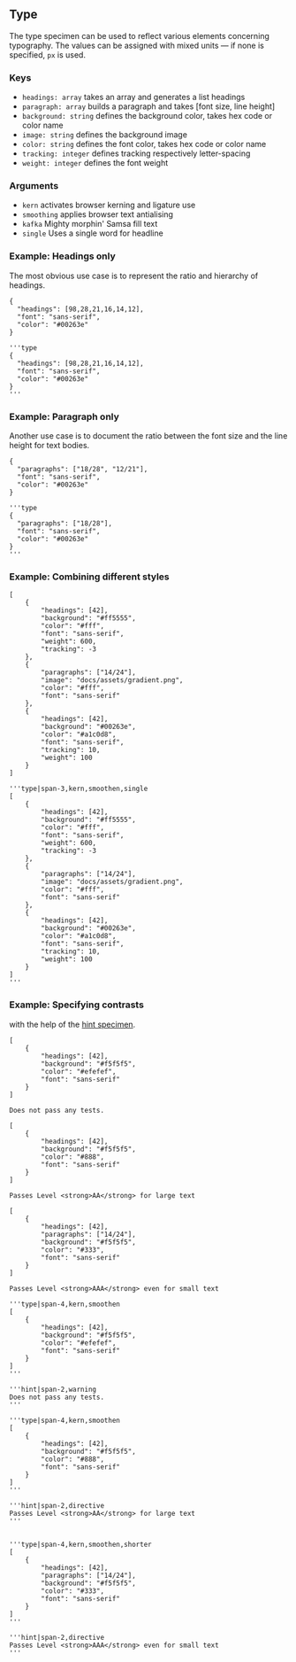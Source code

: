 
## Type

The type specimen can be used to reflect various elements concerning typography. The values can be assigned with mixed units — if none is specified, `px` is used.

### Keys

- `headings: array` takes an array and generates a list headings
- `paragraph: array` builds a paragraph and takes [font size, line height]
- `background: string` defines the background color, takes hex code or color name
- `image: string` defines the background image
- `color: string` defines the font color, takes hex code or color name
- `tracking: integer` defines tracking respectively letter-spacing
- `weight: integer` defines the font weight

### Arguments

- `kern` activates browser kerning and ligature use
- `smoothing` applies browser text antialising
- `kafka` Mighty morphin' Samsa fill text
- `single` Uses a single word for headline



### Example: Headings only

The most obvious use case is to represent the ratio and hierarchy of headings.

```type
{
  "headings": [98,28,21,16,14,12],
  "font": "sans-serif",
  "color": "#00263e"
}
```

```code|lang-javascript
'''type
{
  "headings": [98,28,21,16,14,12],
  "font": "sans-serif",
  "color": "#00263e"
}
'''
```

### Example: Paragraph only

Another use case is to document the ratio between the font size and the line height for text bodies. 

```type
{
  "paragraphs": ["18/28", "12/21"],
  "font": "sans-serif",
  "color": "#00263e"
}
```


```code|lang-javascript
'''type
{
  "paragraphs": ["18/28"],
  "font": "sans-serif",
  "color": "#00263e"
}
'''
```


### Example: Combining different styles

```type|span-3,kern,smoothen,single
[
    {
        "headings": [42],
        "background": "#ff5555",
        "color": "#fff",
        "font": "sans-serif",
        "weight": 600,
        "tracking": -3
    },
    {
        "paragraphs": ["14/24"],
        "image": "docs/assets/gradient.png",
        "color": "#fff",
        "font": "sans-serif"
    },
    {
        "headings": [42],
        "background": "#00263e",
        "color": "#a1c0d8",
        "font": "sans-serif",
        "tracking": 10,
        "weight": 100
    }
]
```

```code|lang-javascript,span-3
'''type|span-3,kern,smoothen,single
[
    {
        "headings": [42],
        "background": "#ff5555",
        "color": "#fff",
        "font": "sans-serif",
        "weight": 600,
        "tracking": -3
    },
    {
        "paragraphs": ["14/24"],
        "image": "docs/assets/gradient.png",
        "color": "#fff",
        "font": "sans-serif"
    },
    {
        "headings": [42],
        "background": "#00263e",
        "color": "#a1c0d8",
        "font": "sans-serif",
        "tracking": 10,
        "weight": 100
    }
]
'''
```


### Example: Specifying contrasts

with the help of the [hint specimen](/#/hint).


```type|span-4,kern,smoothen
[
    {
        "headings": [42],
        "background": "#f5f5f5",
        "color": "#efefef",
        "font": "sans-serif"
    }
]
```

```hint|span-2,warning
Does not pass any tests.
```

```type|span-4,kern,smoothen
[
    {
        "headings": [42],
        "background": "#f5f5f5",
        "color": "#888",
        "font": "sans-serif"
    }
]
```

```hint|span-2,directive
Passes Level <strong>AA</strong> for large text
```


```type|span-4,kern,smoothen,shorter
[
    {
        "headings": [42],
        "paragraphs": ["14/24"],
        "background": "#f5f5f5",
        "color": "#333",
        "font": "sans-serif"
    }
]
```

```hint|span-2,directive
Passes Level <strong>AAA</strong> even for small text
```


```code|lang-javascript,collapsed
'''type|span-4,kern,smoothen
[
    {
        "headings": [42],
        "background": "#f5f5f5",
        "color": "#efefef",
        "font": "sans-serif"
    }
]
'''

'''hint|span-2,warning
Does not pass any tests.
'''

'''type|span-4,kern,smoothen
[
    {
        "headings": [42],
        "background": "#f5f5f5",
        "color": "#888",
        "font": "sans-serif"
    }
]
'''

'''hint|span-2,directive
Passes Level <strong>AA</strong> for large text
'''


'''type|span-4,kern,smoothen,shorter
[
    {
        "headings": [42],
        "paragraphs": ["14/24"],
        "background": "#f5f5f5",
        "color": "#333",
        "font": "sans-serif"
    }
]
'''

'''hint|span-2,directive
Passes Level <strong>AAA</strong> even for small text
'''
```

